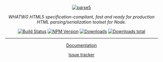 <p align="center">
    <a href="http://inikulin.github.io/parse5">
        <img src="https://raw.github.com/inikulin/parse5/master/docs/logo.png" alt="parse5" />
    </a>
</p>

<p align="center">
<i>WHATWG HTML5 specification-compliant, fast and ready for production HTML parsing/serialization toolset for Node.</i>
</p>

<p align="center">
  <a href="https://travis-ci.org/inikulin/parse5"><img alt="Build Status" src="https://api.travis-ci.org/inikulin/parse5.svg"></a>
  <a href="https://www.npmjs.com/package/parse5"><img alt="NPM Version" src="https://img.shields.io/npm/v/parse5.svg"></a>
  <a href="https://npmjs.org/package/parse5"><img alt="Downloads" src="http://img.shields.io/npm/dm/parse5.svg"></a>
  <a href="https://npmjs.org/package/parse5"><img alt="Downloads total" src="http://img.shields.io/npm/dt/parse5.svg"></a>
</p>

----

<p align="center">
  <a href="http://inikulin.github.io/parse5">Documentation</a>
</p>

<p align="center">
  <a href="https://github.com/inikulin/parse5/issues">Issue tracker</a>
</p>
